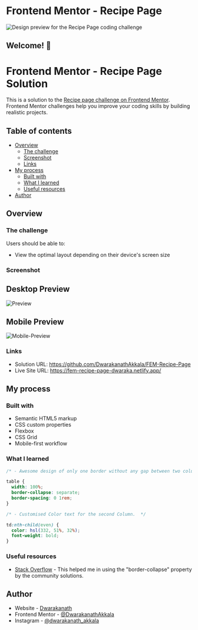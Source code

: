 # Frontend Mentor - Recipe Page

![Design preview for the Recipe Page coding challenge](./design/desktop-preview.jpg)

## Welcome! 👋

# Frontend Mentor - Recipe Page Solution

This is a solution to the [Recipe page challenge on Frontend Mentor](https://www.frontendmentor.io/challenges/recipe-page-KiTsR8QQKm). Frontend Mentor challenges help you improve your coding skills by building realistic projects.

## Table of contents

- [Overview](#overview)
  - [The challenge](#the-challenge)
  - [Screenshot](#screenshot)
  - [Links](#links)
- [My process](#my-process)
  - [Built with](#built-with)
  - [What I learned](#what-i-learned)
  - [Useful resources](#useful-resources)
- [Author](#author)

## Overview

### The challenge

Users should be able to:

- View the optimal layout depending on their device's screen size

### Screenshot

## Desktop Preview

![Preview](./assets/work-previews/desktop-preview.png)

## Mobile Preview

![Mobile-Preview](./assets/work-previews/mobile-preview.png)

### Links

- Solution URL: https://github.com/DwarakanathAkkala/FEM-Recipe-Page
- Live Site URL: https://fem-recipe-page-dwaraka.netlify.app/

## My process

### Built with

- Semantic HTML5 markup
- CSS custom properties
- Flexbox
- CSS Grid
- Mobile-first workflow

### What I learned

```css
/* - Awesome design of only one border without any gap between two columns is possible by the below "border-collapse" property. */

table {
  width: 100%;
  border-collapse: separate;
  border-spacing: 0 1rem;
}

/* - Customised Color text for the second Column.  */

td:nth-child(even) {
  color: hsl(332, 51%, 32%);
  font-weight: bold;
}
```

### Useful resources

- [Stack Overflow](https://stackoverflow.com/) - This helped me in using the "border-collapse" property by the community solutions.

## Author

- Website - [Dwarakanath](https://dwarakanath-akkala.netlify.app/)
- Frontend Mentor - [@DwarakanathAkkala](https://www.frontendmentor.io/profile/DwarakanathAkkala)
- Instagram - [@dwarakanath_akkala](https://www.instagram.com/dwarakanath_akkala/)
